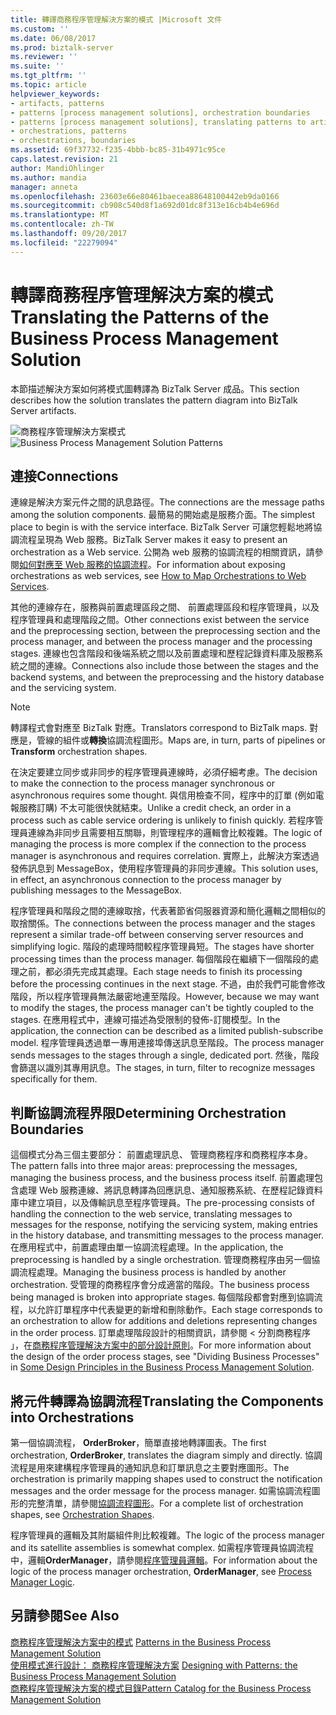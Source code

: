 ```yaml
---
title: 轉譯商務程序管理解決方案的模式 |Microsoft 文件
ms.custom: ''
ms.date: 06/08/2017
ms.prod: biztalk-server
ms.reviewer: ''
ms.suite: ''
ms.tgt_pltfrm: ''
ms.topic: article
helpviewer_keywords:
- artifacts, patterns
- patterns [process management solutions], orchestration boundaries
- patterns [process management solutions], translating patterns to artifacts
- orchestrations, patterns
- orchestrations, boundaries
ms.assetid: 69f37732-f235-4bbb-bc85-31b4971c95ce
caps.latest.revision: 21
author: MandiOhlinger
ms.author: mandia
manager: anneta
ms.openlocfilehash: 23603e66e80461baecea88648100442eb9da0166
ms.sourcegitcommit: cb908c540d8f1a692d01dc8f313e16cb4b4e696d
ms.translationtype: MT
ms.contentlocale: zh-TW
ms.lasthandoff: 09/20/2017
ms.locfileid: "22279094"
---
```

# <a name="translating-the-patterns-of-the-business-process-management-solution"></a><span data-ttu-id="b1d91-102">轉譯商務程序管理解決方案的模式</span><span class="sxs-lookup"><span data-stu-id="b1d91-102">Translating the Patterns of the Business Process Management Solution</span></span>
<span data-ttu-id="b1d91-103">本節描述解決方案如何將模式圖轉譯為 BizTalk Server 成品。</span><span class="sxs-lookup"><span data-stu-id="b1d91-103">This section describes how the solution translates the pattern diagram into BizTalk Server artifacts.</span></span>  
  
 <span data-ttu-id="b1d91-104">![商務程序管理解決方案模式](../core/media/bts-cp-business-process-management-patterns.gif "bts_cp_Business_Process_Management_Patterns")</span><span class="sxs-lookup"><span data-stu-id="b1d91-104">![Business Process Management Solution Patterns](../core/media/bts-cp-business-process-management-patterns.gif "bts_cp_Business_Process_Management_Patterns")</span></span>  
  
## <a name="connections"></a><span data-ttu-id="b1d91-105">連接</span><span class="sxs-lookup"><span data-stu-id="b1d91-105">Connections</span></span>  
 <span data-ttu-id="b1d91-106">連線是解決方案元件之間的訊息路徑。</span><span class="sxs-lookup"><span data-stu-id="b1d91-106">The connections are the message paths among the solution components.</span></span> <span data-ttu-id="b1d91-107">最簡易的開始處是服務介面。</span><span class="sxs-lookup"><span data-stu-id="b1d91-107">The simplest place to begin is with the service interface.</span></span> <span data-ttu-id="b1d91-108">BizTalk Server 可讓您輕鬆地將協調流程呈現為 Web 服務。</span><span class="sxs-lookup"><span data-stu-id="b1d91-108">BizTalk Server makes it easy to present an orchestration as a Web service.</span></span> <span data-ttu-id="b1d91-109">公開為 web 服務的協調流程的相關資訊，請參閱[如何對應至 Web 服務的協調流程](../core/how-to-map-orchestrations-to-web-services.md)。</span><span class="sxs-lookup"><span data-stu-id="b1d91-109">For information about exposing orchestrations as web services, see [How to Map Orchestrations to Web Services](../core/how-to-map-orchestrations-to-web-services.md).</span></span>  
  
 <span data-ttu-id="b1d91-110">其他的連線存在，服務與前置處理區段之間、 前置處理區段和程序管理員，以及程序管理員和處理階段之間。</span><span class="sxs-lookup"><span data-stu-id="b1d91-110">Other connections exist between the service and the preprocessing section, between the preprocessing section and the process manager, and between the process manager and the processing stages.</span></span> <span data-ttu-id="b1d91-111">連線也包含階段和後端系統之間以及前置處理和歷程記錄資料庫及服務系統之間的連線。</span><span class="sxs-lookup"><span data-stu-id="b1d91-111">Connections also include those between the stages and the backend systems, and between the preprocessing and the history database and the servicing system.</span></span>  
  
> [!NOTE]
>  <span data-ttu-id="b1d91-112">轉譯程式會對應至 BizTalk 對應。</span><span class="sxs-lookup"><span data-stu-id="b1d91-112">Translators correspond to BizTalk maps.</span></span> <span data-ttu-id="b1d91-113">對應是，管線的組件或**轉換**協調流程圖形。</span><span class="sxs-lookup"><span data-stu-id="b1d91-113">Maps are, in turn, parts of pipelines or **Transform** orchestration shapes.</span></span>  
  
 <span data-ttu-id="b1d91-114">在決定要建立同步或非同步的程序管理員連線時，必須仔細考慮。</span><span class="sxs-lookup"><span data-stu-id="b1d91-114">The decision to make the connection to the process manager synchronous or asynchronous requires some thought.</span></span> <span data-ttu-id="b1d91-115">與信用檢查不同，程序中的訂單 (例如電報服務訂購) 不太可能很快就結束。</span><span class="sxs-lookup"><span data-stu-id="b1d91-115">Unlike a credit check, an order in a process such as cable service ordering is unlikely to finish quickly.</span></span> <span data-ttu-id="b1d91-116">若程序管理員連線為非同步且需要相互關聯，則管理程序的邏輯會比較複雜。</span><span class="sxs-lookup"><span data-stu-id="b1d91-116">The logic of managing the process is more complex if the connection to the process manager is asynchronous and requires correlation.</span></span> <span data-ttu-id="b1d91-117">實際上，此解決方案透過發佈訊息到 MessageBox，使用程序管理員的非同步連線。</span><span class="sxs-lookup"><span data-stu-id="b1d91-117">This solution uses, in effect, an asynchronous connection to the process manager by publishing messages to the MessageBox.</span></span>  
  
 <span data-ttu-id="b1d91-118">程序管理員和階段之間的連線取捨，代表著節省伺服器資源和簡化邏輯之間相似的取捨關係。</span><span class="sxs-lookup"><span data-stu-id="b1d91-118">The connections between the process manager and the stages represent a similar trade-off between conserving server resources and simplifying logic.</span></span> <span data-ttu-id="b1d91-119">階段的處理時間較程序管理員短。</span><span class="sxs-lookup"><span data-stu-id="b1d91-119">The stages have shorter processing times than the process manager.</span></span> <span data-ttu-id="b1d91-120">每個階段在繼續下一個階段的處理之前，都必須先完成其處理。</span><span class="sxs-lookup"><span data-stu-id="b1d91-120">Each stage needs to finish its processing before the processing continues in the next stage.</span></span> <span data-ttu-id="b1d91-121">不過，由於我們可能會修改階段，所以程序管理員無法嚴密地連至階段。</span><span class="sxs-lookup"><span data-stu-id="b1d91-121">However, because we may want to modify the stages, the process manager can't be tightly coupled to the stages.</span></span> <span data-ttu-id="b1d91-122">在應用程式中，連線可描述為受限制的發佈-訂閱模型。</span><span class="sxs-lookup"><span data-stu-id="b1d91-122">In the application, the connection can be described as a limited publish-subscribe model.</span></span> <span data-ttu-id="b1d91-123">程序管理員透過單一專用連接埠傳送訊息至階段。</span><span class="sxs-lookup"><span data-stu-id="b1d91-123">The process manager sends messages to the stages through a single, dedicated port.</span></span> <span data-ttu-id="b1d91-124">然後，階段會篩選以識別其專用訊息。</span><span class="sxs-lookup"><span data-stu-id="b1d91-124">The stages, in turn, filter to recognize messages specifically for them.</span></span>  
  
## <a name="determining-orchestration-boundaries"></a><span data-ttu-id="b1d91-125">判斷協調流程界限</span><span class="sxs-lookup"><span data-stu-id="b1d91-125">Determining Orchestration Boundaries</span></span>  
 <span data-ttu-id="b1d91-126">這個模式分為三個主要部分： 前置處理訊息、 管理商務程序和商務程序本身。</span><span class="sxs-lookup"><span data-stu-id="b1d91-126">The pattern falls into three major areas: preprocessing the messages, managing the business process, and the business process itself.</span></span> <span data-ttu-id="b1d91-127">前置處理包含處理 Web 服務連線、將訊息轉譯為回應訊息、通知服務系統、在歷程記錄資料庫中建立項目，以及傳輸訊息至程序管理員。</span><span class="sxs-lookup"><span data-stu-id="b1d91-127">The pre-processing consists of handling the connection to the web service, translating messages to messages for the response, notifying the servicing system, making entries in the history database, and transmitting messages to the process manager.</span></span> <span data-ttu-id="b1d91-128">在應用程式中，前置處理由單一協調流程處理。</span><span class="sxs-lookup"><span data-stu-id="b1d91-128">In the application, the preprocessing is handled by a single orchestration.</span></span> <span data-ttu-id="b1d91-129">管理商務程序由另一個協調流程處理。</span><span class="sxs-lookup"><span data-stu-id="b1d91-129">Managing the business process is handled by another orchestration.</span></span> <span data-ttu-id="b1d91-130">受管理的商務程序會分成適當的階段。</span><span class="sxs-lookup"><span data-stu-id="b1d91-130">The business process being managed is broken into appropriate stages.</span></span> <span data-ttu-id="b1d91-131">每個階段都會對應到協調流程，以允許訂單程序中代表變更的新增和刪除動作。</span><span class="sxs-lookup"><span data-stu-id="b1d91-131">Each stage corresponds to an orchestration to allow for additions and deletions representing changes in the order process.</span></span> <span data-ttu-id="b1d91-132">訂單處理階段設計的相關資訊，請參閱 < 分割商務程序 」，在[商務程序管理解決方案中的部分設計原則](../core/some-design-principles-in-the-business-process-management-solution.md)。</span><span class="sxs-lookup"><span data-stu-id="b1d91-132">For more information about the design of the order process stages, see "Dividing Business Processes" in [Some Design Principles in the Business Process Management Solution](../core/some-design-principles-in-the-business-process-management-solution.md).</span></span>  
  
## <a name="translating-the-components-into-orchestrations"></a><span data-ttu-id="b1d91-133">將元件轉譯為協調流程</span><span class="sxs-lookup"><span data-stu-id="b1d91-133">Translating the Components into Orchestrations</span></span>  
 <span data-ttu-id="b1d91-134">第一個協調流程， **OrderBroker**，簡單直接地轉譯圖表。</span><span class="sxs-lookup"><span data-stu-id="b1d91-134">The first orchestration, **OrderBroker**, translates the diagram simply and directly.</span></span> <span data-ttu-id="b1d91-135">協調流程是用來建構程序管理員的通知訊息和訂單訊息之主要對應圖形。</span><span class="sxs-lookup"><span data-stu-id="b1d91-135">The orchestration is primarily mapping shapes used to construct the notification messages and the order message for the process manager.</span></span> <span data-ttu-id="b1d91-136">如需協調流程圖形的完整清單，請參閱[協調流程圖形](../core/orchestration-shapes.md)。</span><span class="sxs-lookup"><span data-stu-id="b1d91-136">For a complete list of orchestration shapes, see [Orchestration Shapes](../core/orchestration-shapes.md).</span></span>  
  
 <span data-ttu-id="b1d91-137">程序管理員的邏輯及其附屬組件則比較複雜。</span><span class="sxs-lookup"><span data-stu-id="b1d91-137">The logic of the process manager and its satellite assemblies is somewhat complex.</span></span> <span data-ttu-id="b1d91-138">如需程序管理員協調流程中，邏輯**OrderManager**，請參閱[程序管理員邏輯](../core/process-manager-logic.md)。</span><span class="sxs-lookup"><span data-stu-id="b1d91-138">For information about the logic of the process manager orchestration, **OrderManager**, see [Process Manager Logic](../core/process-manager-logic.md).</span></span>  
  
## <a name="see-also"></a><span data-ttu-id="b1d91-139">另請參閱</span><span class="sxs-lookup"><span data-stu-id="b1d91-139">See Also</span></span>  
 <span data-ttu-id="b1d91-140">[商務程序管理解決方案中的模式](../core/patterns-in-the-business-process-management-solution.md) </span><span class="sxs-lookup"><span data-stu-id="b1d91-140">[Patterns in the Business Process Management Solution](../core/patterns-in-the-business-process-management-solution.md) </span></span>  
 <span data-ttu-id="b1d91-141">[使用模式進行設計： 商務程序管理解決方案](../core/designing-with-patterns-the-business-process-management-solution.md) </span><span class="sxs-lookup"><span data-stu-id="b1d91-141">[Designing with Patterns: the Business Process Management Solution](../core/designing-with-patterns-the-business-process-management-solution.md) </span></span>  
 [<span data-ttu-id="b1d91-142">商務程序管理解決方案的模式目錄</span><span class="sxs-lookup"><span data-stu-id="b1d91-142">Pattern Catalog for the Business Process Management Solution</span></span>](../core/pattern-catalog-for-the-business-process-management-solution.md)